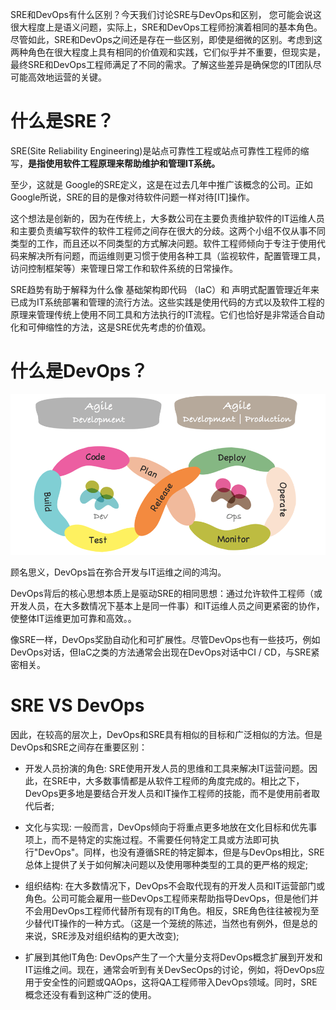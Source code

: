 SRE和DevOps有什么区别？今天我们讨论SRE与DevOps和区别， 您可能会说这很大程度上是语义问题，实际上，SRE和DevOps工程师扮演着相同的基本角色。尽管如此，SRE和DevOps之间还是存在一些区别，即使是细微的区别。考虑到这两种角色在很大程度上具有相同的价值观和实践，它们似乎并不重要，但现实是，最终SRE和DevOps工程师满足了不同的需求。了解这些差异是确保您的IT团队尽可能高效地运营的关键。

# 什么是SRE？

SRE(Site Reliability Engineering)是站点可靠性工程或站点可靠性工程师的缩写，**是指使用软件工程原理来帮助维护和管理IT系统。**

至少，这就是 Google的SRE定义，这是在过去几年中推广该概念的公司。正如Google所说，SRE的目的是像对待软件问题一样对待[IT]操作。

这个想法是创新的，因为在传统上，大多数公司在主要负责维护软件的IT运维人员和主要负责编写软件的软件工程师之间存在很大的分歧。这两个小组不仅从事不同类型的工作，而且还以不同类型的方式解决问题。软件工程师倾向于专注于使用代码来解决所有问题，而运维则更习惯于使用各种工具（监视软件，配置管理工具，访问控制框架等）来管理日常工作和软件系统的日常操作。

SRE趋势有助于解释为什么像 基础架构即代码 （IaC）和 声明式配置管理近年来已成为IT系统部署和管理的流行方法。这些实践是使用代码的方式以及软件工程的原理来管理传统上使用不同工具和方法执行的IT流程。它们也恰好是非常适合自动化和可伸缩性的方法，这是SRE优先考虑的价值观。

# 什么是DevOps？

![img](./assert/do1_6apFH7SRREWXzzVcfApR.png)

顾名思义，DevOps旨在弥合开发与IT运维之间的鸿沟。

DevOps背后的核心思想本质上是驱动SRE的相同思想：通过允许软件工程师（或开发人员，在大多数情况下基本上是同一件事）和IT运维人员之间更紧密的协作，使整体IT运维更加可靠和高效。。

像SRE一样，DevOps奖励自动化和可扩展性。尽管DevOps也有一些技巧，例如DevOps对话，但IaC之类的方法通常会出现在DevOps对话中CI / CD，与SRE紧密相关。



# SRE VS DevOps

因此，在较高的层次上，DevOps和SRE具有相似的目标和广泛相似的方法。但是DevOps和SRE之间存在重要区别：

- 开发人员扮演的角色: SRE使用开发人员的思维和工具来解决IT运营问题。因此，在SRE中，大多数事情都是从软件工程师的角度完成的。相比之下，DevOps更多地是要结合开发人员和IT操作工程师的技能，而不是使用前者取代后者;

- 文化与实现: 一般而言，DevOps倾向于将重点更多地放在文化目标和优先事项上，而不是特定的实施过程。不需要任何特定工具或方法即可执行"DevOps"。同样，也没有遵循SRE的特定脚本，但是与DevOps相比，SRE总体上提供了关于如何解决问题以及使用哪种类型的工具的更严格的规定;

- 组织结构: 在大多数情况下，DevOps不会取代现有的开发人员和IT运营部门或角色。公司可能会雇用一些DevOps工程师来帮助指导DevOps，但是他们并不会用DevOps工程师代替所有现有的IT角色。相反，SRE角色往往被视为至少替代IT操作的一种方式。（这是一个笼统的陈述，当然也有例外，但是总的来说，SRE涉及对组织结构的更大改变);

- 扩展到其他IT角色: DevOps产生了一个大量分支将DevOps概念扩展到开发和IT运维之间。现在，通常会听到有关DevSecOps的讨论，例如，将DevOps应用于安全性的问题或QAOps，这将QA工程师带入DevOps领域。同时，SRE概念还没有看到这种广泛的使用。